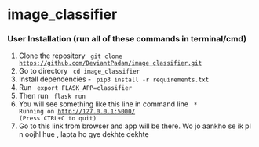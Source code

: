 # image_classifier

### User Installation (run all of these commands in terminal/cmd)
1. Clone the repository
<code> git clone https://github.com/DeviantPadam/image_classifier.git </code>
1. Go to directory <code> cd image_classifier </code>
1. Install dependencies - 
<code> pip3 install -r requirements.txt </code>
1. Run <code> export FLASK_APP=classifier </code>
1. Then run <code> flask run </code>
1. You will see something like this line in command line <code> * Running on http://127.0.0.1:5000/ (Press CTRL+C to quit) </code>
1. Go to this link from browser and app will be there.
Wo jo aankho se ik pl n oojhl hue , lapta ho gye dekhte dekhte
